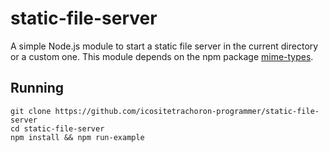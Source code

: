 # static-file-server
A simple Node.js module to start a static file server in the current directory or a custom one. This module depends on the npm package [mime-types](https://www.npmjs.com/package/mime-types).

## Running

```
git clone https://github.com/icositetrachoron-programmer/static-file-server
cd static-file-server
npm install && npm run-example
```
